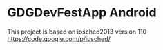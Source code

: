 GDGDevFestApp Android
=====================

This project is based on iosched2013 version 110
https://code.google.com/p/iosched/


